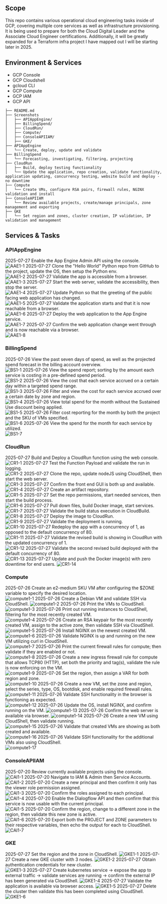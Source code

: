 ## Scope
This repo contains various operational cloud engineering tasks inside of GCP, covering multiple core services as well as infrastructure provisioning. It is being used to prepare for both the Cloud Digital Leader and the Associate Cloud Engineer certifications. Additionally, it will be greatly expanded for a Terraform infra project I have mapped out I will be starting later in 2025.

## Environment & Services
- GCP Console
- GCP Cloudshell 
- gcloud CLI
- GCP Compute
- GCP IAM
- GCP API

```
├── README.md
├── Screenshots
│   ├── APIAppEngine/
│   ├── BillingSpend/
│   ├── CloudRun/
│   ├── Compute/
│   ├── ConsoleAPIIAM/
│   ├── GKE/
├── APIAppEngine
│   └── Create, deploy, update and validate
├── BillingSpend
│   └── Forecasting, investigating, filtering, projecting
├── CloudRun
│   ├── Build, deploy testing functionality
│   └── Update the application, repo creation, validate functionality, application updating, concurrency testing, website build and deploy - no downtime
├── Compute
│   └── Create VMs, configure RSA pairs, firewall rules, NGINX validation and install
├── ConsoleAPIIAM
│   └── Review available projects, create/manage principals, zone management and exporting
├── GKE
│   └── Set region and zones, cluster creation, IP validation, IP validation and management
```

## Services & Tasks

### APIAppEngine 
2025-07-27 Enable the App Engine Admin API using the console.  
![AAE1-1](APIAppEngine/AAE1-1.png)
2025-07-27 Clone the "Hello World" Python repo from GitHub to the project, update the OS, then setup the Python env.      
![AAE1-2](APIAppEngine/AAE1-2.png)
2025-07-27 Validate the app is accessible from a browser.     
![AAE1-3](APIAppEngine/AAE1-3.png)
2025-07-27 Start the web server, validate the accessibility, then stop the server.      
![AAE1-4](APIAppEngine/AAE1-4.png)
2025-07-27 Update Python so that the greeting of the public facing web application has changed.     
![AAE1-5](APIAppEngine/AAE1-5.png)
2025-07-27 Validate the application starts and that it is now reachable from a browser.     
![AAE1-6](APIAppEngine/AAE1-6.png)
2025-07-27 Deploy the web application to the App Engine service.     
![AAE1-7](APIAppEngine/AAE1-7.png)
2025-07-27 Confirm the web application change went through and is now reachable via a browser.      
![AAE1-8](APIAppEngine/AAE1-8.png)

### BillingSpend
2025-07-26 View the past seven days of spend, as well as the projected spend forecast in the billing account overview.  
![BS1-1](BillingSpend/BS1-1.png)
2025-07-26 View the spend report; sorting by the amount each service is costing in a pre-defined spend period.  
![BS1-2](BillingSpend/BS1-2.png)
2025-07-26 View the cost that each service accrued on a certain day within a targeted spend range.  
![BS1-3](BillingSpend/BS1-3.png)
2025-07-26 Filter and view the cost for each service accrued over a certain date by zone and region.    
![BS1-4](BillingSpend/BS1-4.png)
2025-07-26 View total spend for the month without the Sustained Use discount being applied.  
![BS1-5](BillingSpend/BS1-5.png)
2025-07-26 Filter cost reporting for the month by both the project and the SKU of VMs specified.    
![BS1-6](BillingSpend/BS1-6.png)
2025-07-26 View the spend for the month for each service by utilized.  
![BS1-7](BillingSpend/BS1-7.png)

### CloudRun
2025-07-27 Build and Deploy a CloudRun function using the web console.  
![CR1-1](CloudRun/CR1-1.png)
2025-07-27 Test the Function Payload and validate the run in logging.  
![CR1-2](CloudRun/CR1-2.png)
2025-07-27 Clone the repo, update nodeJS using CloudShell, then start the web server.  
![CR1-3](CloudRun/CR1-3.png)
2025-07-27 Confirm the front end GUI is both up and available.  
![CR1-4](CloudRun/CR1-4.png)
2025-07-27 Create an artifact repository.  
![CR1-5](CloudRun/CR1-5.png)
2025-07-27 Set the repo permissions, start needed services, then start the build process.  
![CR1-6](CloudRun/CR1-6.png)
2025-07-27 Pull down files, build Docker image, start services.  
![CR1-7](CloudRun/CR1-7.png)
2025-07-27 Validate the build status execution in CloudBuild.  
![CR1-8](CloudRun/CR1-8.png)
2025-07-27 Deploy the image to CloudRun.  
![CR1-9](CloudRun/CR1-9.png)
2025-07-27 Validate the deployment is running.  
![CR1-10](CloudRun/CR1-10.png)
2025-07-27 Redeploy the app with a concurrency of 1, as opposed to the default concurrency of 80.  
![CR1-11](CloudRun/CR1-11.png)
2025-07-27 Validate the revised build is showing in CloudRun with the updated concurrency of 1.  
![CR1-12](CloudRun/CR1-12.png)
2025-07-27 Validate the second revised build deployed with the default concurrency of 80.  
![CR1-13](CloudRun/CR1-13.png)
2025-07-27 Update and push the Docker image(s) with zero downtime for end users. 
![CR1-14](CloudRun/CR1-14.png)

### Compute
2025-07-26 Create an e2-medium SKU VM after configuring the $ZONE variable to specify the desired location.  
![compute1-1](Compute/compute1-1.png)
2025-07-26 Create a Debian VM and validate SSH via CloudShell. 
![compute1-2](Compute/compute1-2.png)
2025-07-26 Print the VMs to CloudShell.  
![compute1-3](Compute/compute1-3.png)
2025-07-26 Print out running instances to CloudShell, filtering for the most recently created VM.  
![compute1-4](Compute/compute1-4.png)
2025-07-26 Create an RSA keypair for the most recently created VM, assign to the active zone, then validate SSH via CloudShell.  
![compute1-5](Compute/compute1-5.png)
2025-07-26 Install NGINX on the newest created VM.  
![compute1-6](Compute/compute1-6.png)
2025-07-26 Validate NGINX is up and running on the new VM utilizing curl in CloudShell.  
![compute1-7](Compute/compute1-7.png)
2025-07-26 Print the current firewall rules for compute; then validate if they are enabled or not.  
![compute1-8](Compute/compute1-8.png)
2025-07-26 Create a new ingress firewall rule for compute that allows TCP80 (HTTP), set both the priority and tag(s), validate the rule is now enforcing on the VM.  
![compute1-9](Compute/compute1-9.png)
2025-07-26 Set the region, then assign a VAR for both region and zone.  
![compute1-10](Compute/compute1-10.png)
2025-07-26 Create a new VM, set the zone and region, select the series, type, OS, bootdisk, and enable required firewall rules.  
![compute1-11](Compute/compute1-11.png)
2025-07-26 Validate SSH functionality in the browser is functioning as expected.  
![compute1-12](Compute/compute1-12.png)
2025-07-26 Update the OS, install NGINX, and confirm running on the VM.
![compute1-13](Compute/compute1-13.png)
2025-07-26 Confirm the web server is available via browser.
![compute1-14](Compute/compute1-14.png)
2025-07-26 Create a new VM using CloudShell, then validate running.  
![compute1-15](Compute/compute1-15.png)
2025-07-26 Validate that created VMs are showing as both created and available.  
![compute1-16](Compute/compute1-16.png)
2025-07-26 Validate SSH functionality for the additional VMs also using CloudShell.  
![compute1-17](Compute/compute1-17.png)

### ConsoleAPIIAM
2025-07-20 Review currently available projects using the console.  
![CAI1-1](ConsoleAPIIAM/CAI1-1.png)
2025-07-20 Navigate to IAM & Admin then Service Accounts.  
![CAI1-2](ConsoleAPIIAM/CAI1-2.png)
2025-07-20 Create a new principal and then confirm it only has the viewer role permission assigned.  
![CAI1-3](ConsoleAPIIAM/CAI1-3.png)
2025-07-20 Confirm the roles assigned to each principal.
![CAI1-4](ConsoleAPIIAM/CAI1-4.png)
2025-07-20 Enable the Dialogflow API and then confirm that this service is now usable with the current principal.  
![CAI1-5](ConsoleAPIIAM/CAI1-5.png)
2025-07-20 Confirm the region, change to a different zone in the region, then validate this new zone is active.  
![CAI1-6](ConsoleAPIIAM/CAI1-6.png)
2025-07-20 Export both the PROJECT and ZONE parameters to their respective variables, then echo the output for each to CloudShell.
![CAI1-7](ConsoleAPIIAM/CAI1-7.png)

### GKE 
2025-07-27 Set the region and the zone in CloudShell. 
![GKE1-1](GKE/GKE1-1.png)
2025-07-27 Create a new GKE cluster with 3 nodes.
![GKE1-2](GKE/GKE1-2.png)
2025-07-27 Obtain authentication credentials for new cluster.  
![GKE1-3](GKE/GKE1-3.png)
2025-07-27 Create kubernetes service -> expose the app to external traffic -> validate services are running -> confirm the external IP has been generated via CloudShell. 
![GKE1-4](GKE/GKE1-4.png)
2025-07-27 Validate the application is available via browser access.
![GKE1-5](GKE/GKE1-5.png)
2025-07-27 Delete the cluster then validate this has been completed using CloudShell.  
![GKE1-6](GKE/GKE1-6.png)
